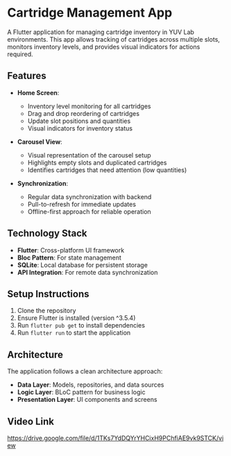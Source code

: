 # Cartridge Management App

A Flutter application for managing cartridge inventory in YUV Lab environments. This app allows tracking of cartridges across multiple slots, monitors inventory levels, and provides visual indicators for actions required.

## Features

- **Home Screen**: 
  - Inventory level monitoring for all cartridges
  - Drag and drop reordering of cartridges
  - Update slot positions and quantities
  - Visual indicators for inventory status

- **Carousel View**:
  - Visual representation of the carousel setup
  - Highlights empty slots and duplicated cartridges
  - Identifies cartridges that need attention (low quantities)

- **Synchronization**:
  - Regular data synchronization with backend
  - Pull-to-refresh for immediate updates
  - Offline-first approach for reliable operation

## Technology Stack

- **Flutter**: Cross-platform UI framework
- **Bloc Pattern**: For state management
- **SQLite**: Local database for persistent storage
- **API Integration**: For remote data synchronization

## Setup Instructions

1. Clone the repository
2. Ensure Flutter is installed (version ^3.5.4)
3. Run `flutter pub get` to install dependencies
4. Run `flutter run` to start the application

## Architecture

The application follows a clean architecture approach:
- **Data Layer**: Models, repositories, and data sources
- **Logic Layer**: BLoC pattern for business logic
- **Presentation Layer**: UI components and screens

## Video Link

https://drive.google.com/file/d/1TKs7YdDQYrYHCixH9PChfiAE9vk9STCK/view
